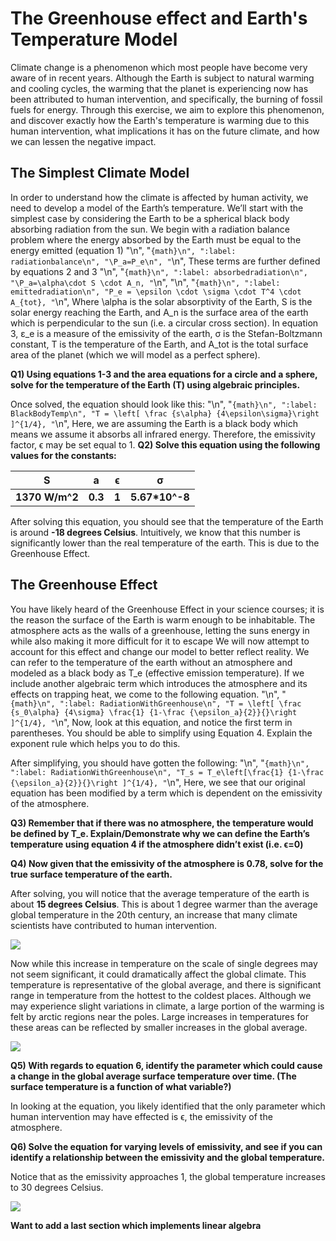 # The Greenhouse effect and Earth's Temperature Model

Climate change is a phenomenon which most people have become very aware of in recent years. Although the Earth is subject to natural warming and cooling cycles, the warming that the planet is experiencing now has been attributed to human intervention, and specifically, the burning of fossil fuels for energy. Through this exercise, we aim to explore this phenomenon, and discover exactly how the Earth's temperature is warming due to this human intervention, what implications it has on the future climate, and how we can lessen the negative impact. 

## The Simplest Climate Model 
In order to understand how the climate is affected by human activity, we need to develop a model of the Earth’s temperature. We’ll start with the simplest case by considering the Earth to be a spherical black body absorbing radiation from the sun. We begin with a radiation balance problem where the energy absorbed by the Earth must be equal to the energy emitted (equation 1)
"\n",
    "```{math}\n",
    ":label: radiationbalance\n",
    "\P_a=P_e\n",
    "```\n",
These terms are further defined by equations 2 and 3 
"\n",
    "```{math}\n",
    ":label: absorbedradiation\n",
    "\P_a=\alpha\cdot S \cdot A_n,
    "```\n",
"\n",
    "```{math}\n",
    ":label: emittedradiation\n",
    "P_e = \epsilon \cdot \sigma \cdot T^4 \cdot A_{tot},
    "```\n",
Where \alpha is the solar absorptivity of the Earth, S is the solar energy reaching the Earth, and A_n is the surface area of the earth which is perpendicular to the sun (i.e. a circular cross section). In equation 3, ε_e is a measure of the emissivity of the earth, σ is the Stefan-Boltzmann constant, T is the temperature of the Earth, and A_tot is the total surface area of the planet (which we will model as a perfect sphere).

**Q1) Using equations 1-3 and the area equations for a circle and a sphere, solve for the temperature of the Earth (T) using algebraic principles.** 

Once solved, the equation should look like this: 
"\n",
    "```{math}\n",
    ":label: BlackBodyTemp\n",
    "T = \left[ \frac {s\alpha} {4\epsilon\sigma}\right ]^{1/4},
    "```\n",
Here, we are assuming the Earth is a black body which means we assume it absorbs all infrared energy. Therefore, the emissivity factor, ϵ may be set equal to 1.
**Q2) Solve this equation using the following values for the constants:**
 
| S | a | ϵ | σ |
| ----------- | ----------- |-----|-----|
| **1370 W/m^2** | **0.3** |   **1**  | **5.67*10^-8** |

After solving this equation, you should see that the temperature of the Earth is around **-18 degrees Celsius**. Intuitively, we know that this number is significantly lower than the real temperature of the earth. This is due to the Greenhouse Effect.

## The Greenhouse Effect

You have likely heard of the Greenhouse Effect in your science courses; it is the reason the surface of the Earth is warm enough to be inhabitable. The atmosphere acts as the walls of a greenhouse, letting the suns energy in while also making it more difficult for it to escape
We will now attempt to account for this effect and change our model to better reflect reality. 
We can refer to the temperature of the earth without an atmosphere and modeled as a black body as T_e (effective emission temperature). If we include another algebraic term which introduces the atmosphere and its effects on trapping heat, we come to the following equation.
"\n",
    "```{math}\n",
    ":label: RadiationWithGreenhouse\n",
    "T = \left[ \frac {s_0\alpha} {4\sigma} \frac{1} {1-\frac {\epsilon_a}{2}}{}\right ]^{1/4},
    "```\n",
Now, look at this equation, and notice the first term in parentheses. You should be able to simplify using Equation 4. Explain the exponent rule which helps you to do this.

After simplifying, you should have gotten the following: 
"\n",
    "```{math}\n",
    ":label: RadiationWithGreenhouse\n",
    "T_s = T_e\left[\frac{1} {1-\frac {\epsilon_a}{2}}{}\right ]^{1/4},
    "```\n",
Here, we see that our original equation has been modified by a term which is dependent on the emissivity of the atmosphere. 

**Q3) Remember that if there was no atmosphere, the temperature would be defined by T_e. Explain/Demonstrate why we can define the Earth’s temperature using equation 4 if the atmosphere didn’t exist (i.e. ϵ=0)**

**Q4) Now given that the emissivity of the atmosphere is 0.78, solve for the true surface temperature of the earth.**

After solving, you will notice that the average temperature of the earth is about **15 degrees Celsius**. This is about 1 degree warmer than the average global temperature in the 20th century, an increase that many climate scientists have contributed to human intervention.

![](../images/GlobalSurfaceTemp.png)

Now while this increase in temperature on the scale of single degrees may not seem significant, it could dramatically affect the global climate. This temperature is representative of the global average, and there is significant range in temperature from the hottest to the coldest places. Although we may experience slight variations in climate, a large portion of the warming is felt by arctic regions near the poles. Large increases in temperatures for these areas can be reflected by smaller increases in the global average.

![](../images/TempMap.png)

**Q5) With regards to equation 6, identify the parameter which could cause a change in the global average surface temperature over time. (The surface temperature is a function of what variable?)**

In looking at the equation, you likely identified that the only parameter which human intervention may have effected is ϵ, the emissivity of the atmosphere. 

**Q6) Solve the equation for varying levels of emissivity, and see if you can identify a relationship between the emissivity and the global temperature.**

Notice that as the emissivity approaches 1, the global temperature increases to 30 degrees Celsius. 

![](../images/EmissivityPlot.png)

**Want to add a last section which implements linear algebra**
